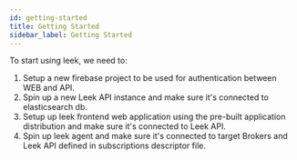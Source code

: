 ```yaml
---
id: getting-started
title: Getting Started
sidebar_label: Getting Started
---
```


To start using leek, we need to:

1. Setup a new firebase project to be used for authentication between WEB and API.
2. Spin up a new Leek API instance and make sure it's connected to elasticsearch db.
3. Setup up leek frontend web application using the pre-built application distribution and make sure it's connected to 
Leek API.
4. Spin up leek agent and make sure it's connected to target Brokers and Leek API defined in subscriptions descriptor 
file.
